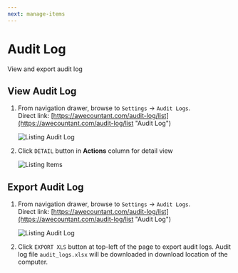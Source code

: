 ```yaml
---
next: manage-items
---
```


# Audit Log

View and export audit log

## View Audit Log
1. From navigation drawer, browse to `Settings` → `Audit Logs`.  
Direct link: [https://awecountant.com/audit-log/list](https://awecountant.com/audit-log/list "Audit Log")

   ![Listing Audit Log](~@assets/img/guide/audit_log_listing.jpg)

2. Click `DETAIL` button in **Actions** column for detail view

	![Listing Items](~@assets/img/guide/audit_log_detail.jpg)

## Export Audit Log
1. From navigation drawer, browse to `Settings` → `Audit Logs`.  
Direct link: [https://awecountant.com/audit-log/list](https://awecountant.com/audit-log/list "Audit Log")

   ![Listing Audit Log](~@assets/img/guide/audit_log_listing.jpg)

2. Click `EXPORT XLS` button at top-left of the page to export audit logs. 
Audit log file `audit_logs.xlsx` will be downloaded in download location of the computer.